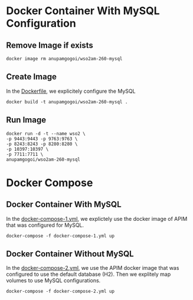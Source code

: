 
# Docker Container With MySQL Configuration

## Remove Image if exists
```
docker image rm anupamgogoi/wso2am-260-mysql
```

## Create Image
In the [Dockerfile](https://github.com/anupamgogoi-wso2/docker-wso2/blob/master/APIM/mysql/Dockerfile), we explicitely configure the MySQL
```
docker build -t anupamgogoi/wso2am-260-mysql .
```

## Run Image

```
docker run -d -t --name wso2 \
-p 9443:9443 -p 9763:9763 \
-p 8243:8243 -p 8280:8280 \
-p 10397:10397 \
-p 7711:7711 \
anupamgogoi/wso2am-260-mysql
```

# Docker Compose

## Docker Container With MySQL
In the [docker-compose-1.yml](https://github.com/anupamgogoi-wso2/docker-wso2/blob/master/APIM/mysql/docker-compose-1.yml), we explictely use the docker image of APIM that was configured for MySQL.
```
docker-compose -f docker-compose-1.yml up
```

## Docker Container Without MySQL
In the [docker-compose-2.yml](https://github.com/anupamgogoi-wso2/docker-wso2/blob/master/APIM/mysql/docker-compose-2.yml), we use the APIM docker image that was configured to use the default database (H2). Then we explitely map volumes to use MySQL configurations.
```
docker-compose -f docker-compose-2.yml up
```
